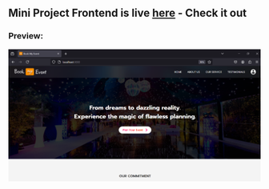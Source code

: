 ## Mini Project Frontend is live [here](https://bharath-designer.github.io/Genspark_Mini_Proj_Frontend) - Check it out


### Preview:
![](Output.png)